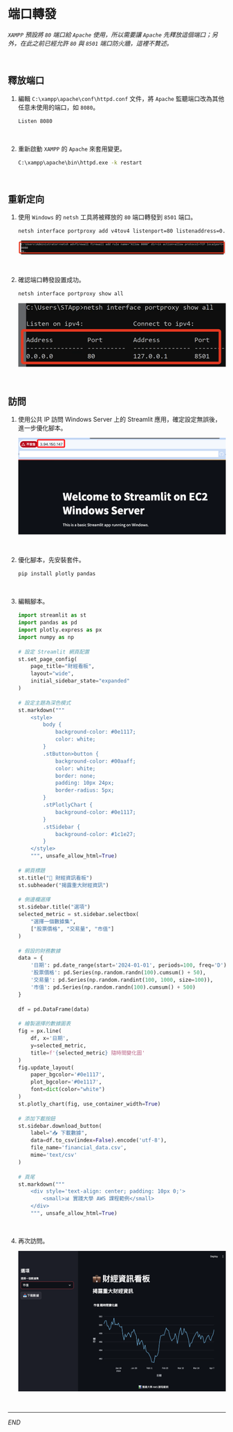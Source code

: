 # 端口轉發

_`XAMPP` 預設將 `80` 端口給 `Apache` 使用，所以需要讓 `Apache` 先釋放這個端口；另外，在此之前已經允許 `80` 與 `8501` 端口防火牆，這裡不贅述。_

<br>

## 釋放端口

1. 編輯 `C:\xampp\apache\conf\httpd.conf` 文件，將 `Apache` 監聽端口改為其他任意未使用的端口，如 `8080`。

    ```bash
    Listen 8080
    ```

<br>

2. 重新啟動 `XAMPP` 的 `Apache` 來套用變更。

    ```bash
    C:\xampp\apache\bin\httpd.exe -k restart
    ```

<br>

## 重新定向

1. 使用 `Windows` 的 `netsh` 工具將被釋放的 `80` 端口轉發到 `8501` 端口。

    ```bash
    netsh interface portproxy add v4tov4 listenport=80 listenaddress=0.0.0.0 connectport=8501 connectaddress=127.0.0.1
    ```

    ![](images/img_100.png)

<br>

2. 確認端口轉發設置成功。

    ```bash
    netsh interface portproxy show all
    ```

    ![](images/img_101.png)

<br>

## 訪問

1. 使用公共 IP 訪問 Windows Server 上的 Streamlit 應用，確定設定無誤後，進一步優化腳本。

    ![](images/img_102.png)

<br>

2. 優化腳本，先安裝套件。

    ```bash
    pip install plotly pandas
    ```

<br>

3. 編輯腳本。

    ```python
    import streamlit as st
    import pandas as pd
    import plotly.express as px
    import numpy as np

    # 設定 Streamlit 網頁配置
    st.set_page_config(
        page_title="財經看板",
        layout="wide",
        initial_sidebar_state="expanded"
    )

    # 設定主題為深色模式
    st.markdown("""
        <style>
            body {
                background-color: #0e1117;
                color: white;
            }
            .stButton>button {
                background-color: #00aaff;
                color: white;
                border: none;
                padding: 10px 24px;
                border-radius: 5px;
            }
            .stPlotlyChart {
                background-color: #0e1117;
            }
            .stSidebar {
                background-color: #1c1e27;
            }
        </style>
        """, unsafe_allow_html=True)

    # 網頁標題
    st.title("💼 財經資訊看板")
    st.subheader("揭露重大財經資訊")

    # 側邊欄選擇
    st.sidebar.title("選項")
    selected_metric = st.sidebar.selectbox(
        "選擇一個數據集",
        ["股票價格", "交易量", "市值"]
    )

    # 假設的財務數據
    data = {
        '日期': pd.date_range(start='2024-01-01', periods=100, freq='D'),
        '股票價格': pd.Series(np.random.randn(100).cumsum() + 50),
        '交易量': pd.Series(np.random.randint(100, 1000, size=100)),
        '市值': pd.Series(np.random.randn(100).cumsum() + 500)
    }

    df = pd.DataFrame(data)

    # 繪製選擇的數據圖表
    fig = px.line(
        df, x='日期', 
        y=selected_metric, 
        title=f'{selected_metric} 隨時間變化圖'
    )
    fig.update_layout(
        paper_bgcolor='#0e1117', 
        plot_bgcolor='#0e1117', 
        font=dict(color="white")
    )
    st.plotly_chart(fig, use_container_width=True)

    # 添加下載按鈕
    st.sidebar.download_button(
        label="📥 下載數據",
        data=df.to_csv(index=False).encode('utf-8'),
        file_name='financial_data.csv',
        mime='text/csv'
    )

    # 頁尾
    st.markdown("""
        <div style='text-align: center; padding: 10px 0;'>
            <small>📊 實踐大學 AWS 課程範例</small>
        </div>
        """, unsafe_allow_html=True)
    ```

<br>

4. 再次訪問。

    ![](images/img_103.png)

<br>

___

_END_